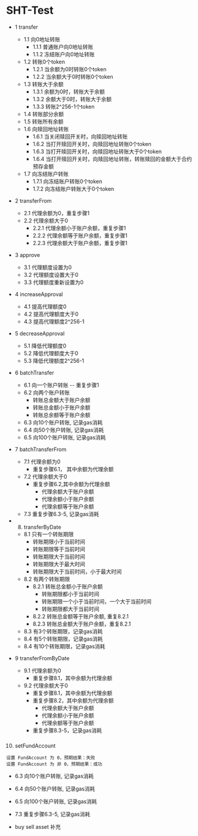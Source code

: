 
# SHT-Test

- 1 transfer  
    - 1.1 向0地址转账  
        - 1.1.1 普通账户向0地址转账  
        - 1.1.2 冻结账户向0地址转账  
    - 1.2 转账0个token  
        - 1.2.1 当余额为0时转账0个token  
        - 1.2.2 当余额大于0时转账0个token  
    - 1.3 转账大于余额
        - 1.3.1 余额为0时，转账大于余额
        - 1.3.2 余额大于0时，转账大于余额
        - 1.3.3 转账2^256-1个token
    - 1.4 转账部分余额
    - 1.5 转账所有余额
    - 1.6 向赎回地址转账
        - 1.6.1 当关闭赎回开关时，向赎回地址转账
        - 1.6.2 当打开赎回开关时，向赎回地址转账0个token
        - 1.6.3 当打开赎回开关时，向赎回地址转账大于0个token
        - 1.6.4 当打开赎回开关时，向赎回地址转账，转账赎回的金额大于合约预存金额
    - 1.7 向冻结账户转账
        - 1.7.1 向冻结账户转账0个token
        - 1.7.2 向冻结账户转账大于0个token
        

- 2 transferFrom
    - 2.1 代理余额为0，重复步骤1
    - 2.2 代理余额大于0
        - 2.2.1 代理余额小于账户余额，重复步骤1
        - 2.2.2 代理余额等于账户余额，重复步骤1
        - 2.2.3 代理余额大于账户余额，重复步骤1

- 3 approve
    - 3.1 代理额度设置为0
    - 3.2 代理额度设置大于0
    - 3.3 代理额度重新设置为0

- 4 increaseApproval
    - 4.1 提高代理额度0
    - 4.2 提高代理额度大于0
    - 4.3 提高代理额度2^256-1

- 5 decreaseApproval
    - 5.1 降低代理额度0
    - 5.2 降低代理额度大于0
    - 5.3 降低代理额度2^256-1

- 6 batchTransfer
    - 6.1 向一个账户转账
        -- 重复步骤1
    - 6.2 向两个账户转账
        - 转账总金额大于账户余额
        - 转账总金额小于账户余额
        - 转账总余额等于账户余额
    - 6.3 向10个账户转账, 记录gas消耗
    - 6.4 向50个账户转账, 记录gas消耗
    - 6.5 向100个账户转账, 记录gas消耗

- 7 batchTransferFrom
    - 7.1 代理余额为0
        - 重复步骤6.1， 其中余额为代理余额
    - 7.2 代理余额大于0
        - 重复步骤6.2,其中余额为代理余额
            - 代理余额大于账户余额
            - 代理余额小于账户余额
            - 代理余额等于账户余额
    - 7.3 重复步骤6.3-5, 记录gas消耗

- 8. transferByDate
    - 8.1 只有一个转账期限
        - 转账期限小于当前时间
        - 转账期限等于当前时间
        - 转账期限大于当前时间
        - 转账期限大于最大时间
        - 转账期限大于当前时间，小于最大时间
    - 8.2 有两个转账期限
        - 8.2.1 转账总金额小于账户余额
            - 转账期限都小于当前时间
            - 转账期限一个小于当前时间，一个大于当前时间
            - 转账期限都大于当前时间
        - 8.2.2 转账总金额等于账户余额, 重复8.2.1
        - 8.2.3 转账总金额大于账户余额，重复8.2.1
    - 8.3 有3个转账期限，记录gas消耗
    - 8.4 有5个转账期限，记录gas消耗
    - 8.4 有10个转账期限，记录gas消耗

- 9 transferFromByDate
    - 9.1 代理余额为0
        - 重复步骤8.1，其中余额为代理余额
    - 9.2 代理余额大于0
        - 重复步骤8.1，其中余额为代理余额
        - 重复步骤8.2，其中余额为代理余额
            - 代理余额大于账户余额
            - 代理余额小于账户余额
            - 代理余额等于账户余额
        - 重复步骤8.3-5，记录gas消耗

###
10. setFundAccount
```
设置 FundAccount 为 0，预期结果：失败
设置 FundAccount 为 非 0，预期结果：成功
```
- 6.3 向10个账户转账, 记录gas消耗
- 6.4 向50个账户转账, 记录gas消耗
- 6.5 向100个账户转账, 记录gas消耗
- 7.3 重复步骤6.3-5, 记录gas消耗

- buy sell asset 补充